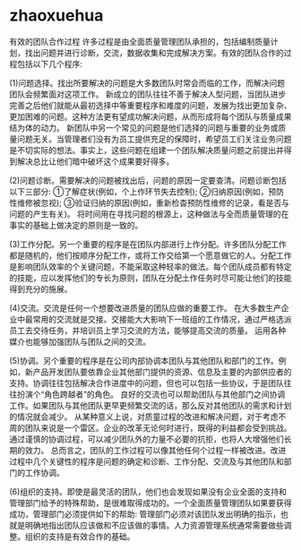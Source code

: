 # zhaoxuehua
有效的团队合作过程
许多过程是由全面质量管理团队承担的，包括编制质量计划，找出问题并进行诊断，交流，数据收集和完成解决方案。有效的团队合作的过程包括以下几个程序:

(1)问题选择。找出所要解决的问题是大多数团队时常会而临的工作，而解决问题团队会频繁面对这项工作。
新成立的团队往往不善于解决人型问题，当团队进步完善之后他们就能从最初选择中等重要程序和难度的问题，发展为找出更加复杂、更加困难的问题。这种方法更有望成功解决问题，从而形成将每个团队与质量成果结为体的动力。
新团队中另一个常见的问题是他们选择的问题与重要的业务或质量问题无关。当管理者们没有为员工提供充足的保障时，希望员工们关注业务问题是不切实际的想法。事实上，这些问题在组建一个团队解决质量问题之前提出并得到解决总比让他们暗中破坏这个成果要好得多。

(2)问题诊断。需要解决的问题被找出后，问题的原因一定要查清。问题诊断包括以下三部分:
①了解症状(例如，个上作环节失去控制);
②归纳原因(例如，预防性维修被忽视);
③验证归纳的原因(例如，重新检杳预防性维修的记录，看是否与问题的产生有关)。
将时间用在寻找问题的根源上，这种做法与全而质量管理的在事实的基础上做决定的原则是一致的。

(3)工作分配。另一个重要的程序是在团队内部进行上作分配。许多团队分配工作都是随机的，他们按顺序分配工作，或将工作交给第一个愿意做它的人。分配工作是影响团队效率的个关键问题，不能采取这种轻率的做法。每个团队成员都有特定的技能，应以发挥他们的专长为原则，团队在分配土作任务时尽可能让他们的技能得到充分的施展。

(4)交流。交流是任何一个想要改进质量的团队应做的重要工作。
在大多数生产企业中最常用的交流就是交接。交接能大大影响下一班组的工作情况，通过严格选派员工去交待任务，并培训员上学习交流的方法，能够提高交流的质量。
运用各种媒介也能够加强团队与团队之间的交流。

(5)协调。另个重要的程序是在公司内部协调本团队与其他团队和部门的工作。例如，新产品开发团队要依靠企业其他部门提供的资源、信息及主要的内部供应者的支持。协调往往包括解决合作进度中的问题，但也可以包括一些协议，于是团队往往扮演个“角色跨越者”的角色。
良好的交流也可以帮助团队与其他部门之间协调工作。如果团队与其他团队更早更频繁交流的话，那么反对其他团队的需求和计划的情况就会减少。
从某种意义上说，对质童过程的改进和解决问题，对于考虑不周的团队来说是一个雷区。企业的改革无论何时进行，既得的利益都会受到挑战。通过谨慎的协调过程，可以减少团队外的力量不必要的抗拒，也将人大增强他们长期的效力。
总而言之，团队的工作过程可以像其他任何个过程一样被改进。改进过程中几个关键性的程序是问题的确定和诊断、工作分配、交流及与其他团队和部门的工作协调。

(6)组织的支持。即使是最灵活的团队，他们也会发现如果没有企业全面的支持和管理部门给予的特殊帮助，是很难取得成功的。一个全面质量管理团队如果要获得成功，管理部门必须提供如下的帮助:
管理部门必须对该团队发出明确的指示，也就是明确地指出团队应该做和不应该做的事情。人力资源管理系统通常需要做些调整。组织的支持是有效合作的基础。
